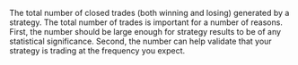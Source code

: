 The total number of closed trades (both winning and losing) generated by a strategy. The total number of trades is important for a number of reasons. First, the number should be large enough for strategy results to be of any statistical significance. Second, the number can help validate that your strategy is trading at the frequency you expect.